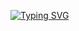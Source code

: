 <a href="https://git.io/typing-svg"><img src="https://readme-typing-svg.demolab.com?font=Courier+New&weight=900&size=30&pause=1000&color=00FFFF&center=true&vCenter=true&width=435&lines=I'm+Requillas%2C+Genscy;Nice+to+meet+you!" alt="Typing SVG" /></a>

